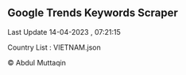 

## Google Trends Keywords Scraper 
 
Last Update 14-04-2023 , 07:21:15

Country List :
VIETNAM.json



© Abdul Muttaqin 
